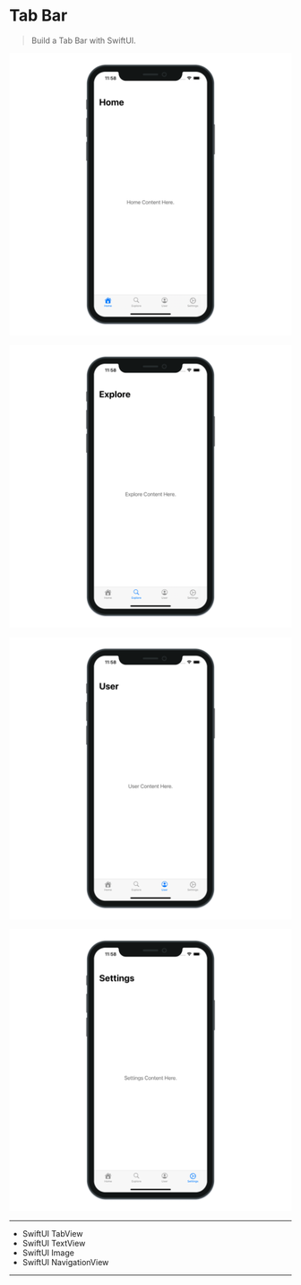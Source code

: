 # Tab Bar

> Build a Tab Bar with SwiftUI.

![Tab Bar 1](./TabBar_1.png "Tab Bar 1")

![Tab Bar 2](./TabBar_2.png "Tab Bar 2")

![Tab Bar 3](./TabBar_3.png "Tab Bar 3")

![Tab Bar 4](./TabBar_4.png "Tab Bar 4")

---

- SwiftUI TabView
- SwiftUI TextView
- SwiftUI Image
- SwiftUI NavigationView

---
